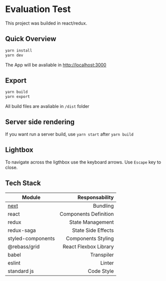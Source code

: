 # Evaluation Test
This project was builded in react/redux.

## Quick Overview

```bash
yarn install
yarn dev
```
The App will be avaliable in [http://localhost:3000](http://localhost:3000)

## Export
```bash
yarn build
yarn export
```

All build files are avaliable in `/dist` folder

## Server side rendering
If you want run a server build, use `yarn start` after `yarn build`

## Lightbox

To navigate across the ligthbox use the keyboard arrows. Use `Escape` key to close.

## Tech Stack
| Module            | Responsability        |
| ------------------|----------------------:|
| [next](https://nextjs.org/)           | Bundling              |
| react             | Components Definition |
| redux             | State Management      |
| redux-saga        | State Side Effects    |
| styled-components | Components Styling    |
| @rebass/grid       | React Flexbox Library |
| babel             | Transpiler            |
| eslint            | Linter                |
| standard js       | Code Style            |
